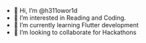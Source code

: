 - 👋 Hi, I’m @h311owor1d
- 👀 I’m interested in Reading and Coding.
- 🌱 I’m currently learning Flutter development
- 💞️ I’m looking to collaborate for Hackathons

<!---
h311owor1d/h311owor1d is a ✨ special ✨ repository because its `README.md` (this file) appears on your GitHub profile.
You can click the Preview link to take a look at your changes.
--->
